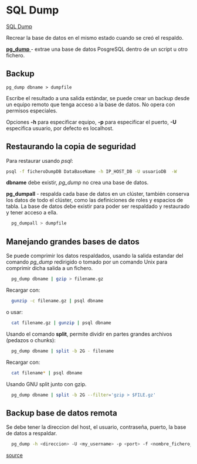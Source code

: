 # SQL Dump

[SQL Dump](https://www.postgresql.org/docs/current/backup-dump.html)


Recrear la base de datos en el mismo estado cuando se creó el respaldo.


[**pg_dump** ](https://www.postgresql.org/docs/current/app-pgdump.html) - extrae una base de datos PosgreSQL dentro de un script u otro fichero.


## Backup

```
pg_dump dbname > dumpfile
```

Escribe el resultado a una salida estándar, se puede crear un backup desde un equipo remoto que tenga acceso a la base de datos. No opera con permisos especiales.

Opciones **-h** para especificar equipo, **-p** para especificar el puerto, **-U** especifica usuario, por defecto es localhost.


## Restaurando la copia de seguridad

Para restaurar usando *psql*:

```bash
psql -f ficheroDumpDB DataBaseName -h IP_HOST_DB -U usuarioDB  -W
```

**dbname** debe existir, *pg_dump* no crea una base de datos.


**pg_dumpall** - respalda cada base de datos en un clúster, también conserva los datos de todo el clúster, como las definiciones de roles y espacios de tabla.
La base de datos debe existir para poder ser respaldado y restaurado y tener acceso a ella.

```bash
  pg_dumpall > dumpfile
```


## Manejando grandes bases de datos

Se puede comprimir los datos respaldados, usando la salida estandar del comando *pg_dump* redirigido o tomado por un comando Unix para comprimir dicha salida a un fichero.

```bash
  pg_dump dbname | gzip > filename.gz
```

Recargar con:

```bash
  gunzip -c filename.gz | psql dbname
```

o usar:

```bash
  cat filename.gz | gunzip | psql dbname
```


Usando el comando **split**, permite dividir en partes grandes archivos (pedazos o chunks):

```bash
  pg_dump dbname | split -b 2G - filename
```

Recargar con:

```bash
  cat filename* | psql dbname
```


Usando GNU split junto con gzip.

```bash
  pg_dump dbname | split -b 2G --filter='gzip > $FILE.gz'
```


## Backup base de datos remota

Se debe tener la direccion del host, el usuario, contraseña, puerto, la base de datos a respaldar.

```bash
  pg_dump -h <direccion> -U <my_username> -p <port> -f <nombre_fichero_respaldo> <base_de_datos>
```

[source](https://stackoverflow.com/a/31886007)
